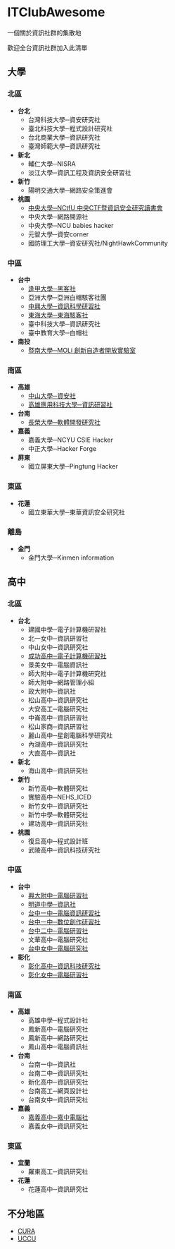 # ITClubAwesome
一個關於資訊社群的集散地

歡迎全台資訊社群加入此清單

## 大學

### 北區
- **台北**
   - 台灣科技大學─資安研究社
   - 臺北科技大學─程式設計研究社
   - 台北商業大學─資訊研究社
   - 臺灣師範大學─資訊研究社
- **新北**
   - 輔仁大學─NISRA
   - 淡江大學─資訊工程及資訊安全研習社
- **新竹**
   - 陽明交通大學─網路安全策進會
- **桃園**
   - [中央大學─NCtfU 中央CTF暨資訊安全研究讀書會](https://www.facebook.com/nctfu)
   - 中央大學─網路開源社
   - 中央大學─NCU babies hacker
   - 元智大學─資安corner
   - 國防理工大學─資安研究社/NightHawkCommunity

### 中區
- **台中**
   - [逢甲大學─黑客社](https://www.facebook.com/HackerSir.tw)
   - 亞洲大學─亞洲白帽駭客社團
   - [中興大學─資訊科學研習社](https://www.facebook.com/it.nchu/)
   - [東海大學─東海駭客社](https://www.facebook.com/profile.php?id=100064617557892)
   - 臺中科技大學─資訊研究社
   - 臺中教育大學─白帽社
- **南投**
   - [暨南大學─MOLi 創新自造者開放實驗室](http://moli.rocks)

### 南區
- **高雄**
   - [中山大學─資安社](https://www.facebook.com/nsysuisc/)
   - [高雄應用科技大學─資訊研習社](https://www.facebook.com/NKUST.ITC/)
- **台南**
   - [長榮大學─軟體開發研究社](https://www.facebook.com/groups/307192842630804/)
- **嘉義**
   - 嘉義大學─NCYU CSIE Hacker 
   - 中正大學─Hacker Forge
- **屏東**
   - 國立屏東大學─Pingtung Hacker
 
### 東區
- **花蓮**
   - 國立東華大學─東華資訊安全研究社

### 離島
- **金門**
   - 金門大學─Kinmen information

## 高中

### 北區
- **台北**
   - 建國中學─電子計算機研習社 
   - 北一女中─資訊研習社
   - 中山女中─資訊研究社
   - [成功高中─電子計算機研習社](https://www.facebook.com/club.ckcsc.info/)
   - 景美女中─電腦資訊社
   - 師大附中─電子計算機研究社
   - 師大附中─網路管理小組
   - 政大附中─資訊社
   - 松山高中─資訊研究社
   - 大安高工─電腦研究社 
   - 中崙高中─資訊研習社
   - 松山家商─資訊研習社
   - 麗山高中─星創電腦科學研究社
   - 內湖高中─資訊研究社
   - 大直高中─資訊社
- **新北**
   - 海山高中─資訊研究社
- **新竹**
   - 新竹高中─軟體研究社
   - 實驗高中─NEHS_ICED
   - 新竹女中─資訊研究社
   - 新竹中學─軟體研究社
   - 建功高中─資訊研究社
- **桃園**
   - 復旦高中─程式設計班
   - 武陵高中─資訊科技研究社

### 中區
- **台中**
   - [興大附中─電腦研習社](https://www.facebook.com/ASHCHComputingResearchClub/)
   - [明道中學─資訊社](https://www.facebook.com/mdbrainstorm/)
   - [台中一中─電腦資訊研習社](https://www.facebook.com/tcfshcirc/)
   - [台中一中─數位創作研習社](https://www.facebook.com/tcfshDDC/)
   - [台中二中─電腦研習社](https://www.facebook.com/csc241/)
   - 文華高中─電腦研究社
   - [台中女中─電腦研究社](https://www.facebook.com/%E5%8F%B0%E4%B8%AD%E5%A5%B3%E4%B8%AD%E9%9B%BB%E8%85%A6%E7%A0%94%E7%A9%B6%E7%A4%BE-TGIRC-1653097638246873/)
- **彰化**
   - [彰化高中─資訊科技研究社](https://www.facebook.com/CHSH.CITRC/)
   - [彰化女中─電腦研習社](https://www.facebook.com/chgshCGCIP/)


### 南區
- **高雄**
   - 高雄中學─程式設計社
   - 鳳新高中─電腦研究社
   - 鳳新高中─網路研究社
   - 鳳山高中─電腦資訊社
- **台南**
   - 台南一中─資訊社
   - 台南二中─資訊研究社
   - 新化高中─資訊研究社
   - 台南高工─網頁設計社
   - 台南女中─資訊研究社
- **嘉義**
   - [嘉義高中─嘉中電腦社](http://cs.cysh.cy.edu.tw/)
   - 嘉義女中─資訊研究社

### 東區
- **宜蘭**
   - 羅東高工─資訊研究社
- **花蓮**
   - 花蓮高中─資訊研究社

## 不分地區
* [CURA](https://www.facebook.com/cura.tw/)
* [UCCU](https://www.facebook.com/UCCU.Hacker/)


